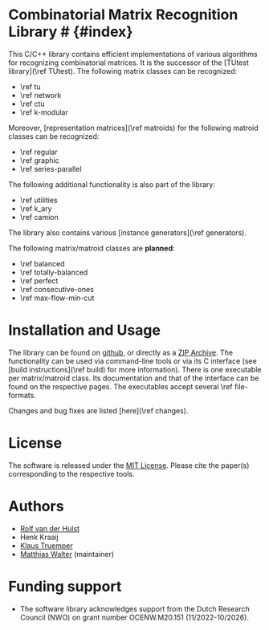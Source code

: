 # Combinatorial Matrix Recognition Library # {#index}

This C/C++ library contains efficient implementations of various algorithms for recognizing combinatorial matrices.
It is the successor of the [TUtest library](\ref TUtest).
The following matrix classes can be recognized:

  - \ref tu
  - \ref network
  - \ref ctu
  - \ref k-modular

Moreover, [representation matrices](\ref matroids) for the following matroid classes can be recognized:

  - \ref regular
  - \ref graphic
  - \ref series-parallel

The following additional functionality is also part of the library:

  - \ref utilities
  - \ref k_ary
  - \ref camion

The library also contains various [instance generators](\ref generators).

The following matrix/matroid classes are **planned**:

  - \ref balanced
  - \ref totally-balanced
  - \ref perfect
  - \ref consecutive-ones
  - \ref max-flow-min-cut

# Installation and Usage #

The library can be found on [github](https://github.com/discopt/cmr/), or directly as a [ZIP Archive](https://github.com/discopt/cmr/archive/refs/heads/master.zip).
The functionality can be used via command-line tools or via its C interface (see [build instructions](\ref build) for more information).
There is one executable per matrix/matroid class.
Its documentation and that of the interface can be found on the respective pages.
The executables accept several \ref file-formats.

Changes and bug fixes are listed [here](\ref changes).

# License #

The software is released under the [MIT License](https://en.wikipedia.org/wiki/MIT_License).
Please cite the paper(s) corresponding to the respective tools.

# Authors #

- [Rolf van der Hulst](https://people.utwente.nl/r.p.vanderhulst)
- Henk Kraaij
- [Klaus Truemper](https://personal.utdallas.edu/~klaus/)
- [Matthias Walter](https://people.utwente.nl/m.walter) (maintainer)

# Funding support 

- The software library acknowledges support from the Dutch Research Council (NWO) on grant number OCENW.M20.151 (11/2022-10/2026).
